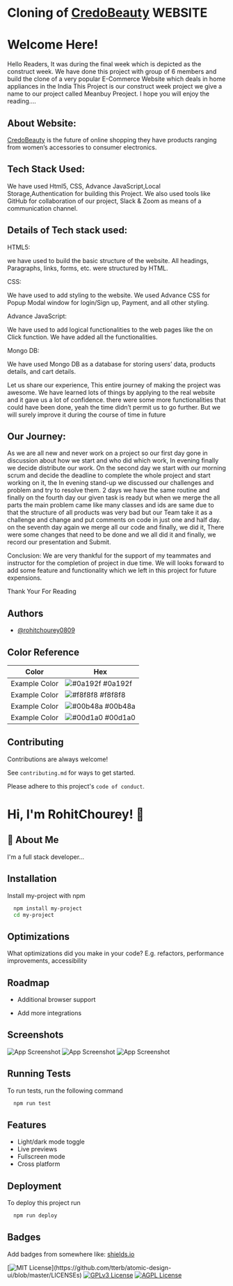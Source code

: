 
# Cloning of [CredoBeauty](https://credo-project.herokuapp.com/) WEBSITE

# Welcome Here!

Hello Readers,
It was during the final week which is depicted as the construct week. We have done this project with group of 6 members and build the clone of a very popular E-Commerce Website which deals in home appliances in the India
This Project is our construct week project  we give a name to our project called Meanbuy Preoject.
I hope you will enjoy the reading….


## About Website:

 [CredoBeauty](https://credo-project.herokuapp.com/) is the future of online shopping they have products ranging from women’s accessories to consumer electronics.

## Tech Stack Used:
 We have used Html5, CSS, Advance JavaScript,Local Storage,Authentication for building this Project. We also used tools like GitHub for collaboration of our project, Slack & Zoom as means of a communication channel.

## Details of Tech stack used:
HTML5:

we have used to build the basic structure of the website. All headings, Paragraphs, links, forms, etc. were structured by HTML.

CSS:

We have used to add styling to the website. We used Advance CSS for Popup Modal window for login/Sign up, Payment, and all other styling.

Advance JavaScript:

We have used to add logical functionalities to the web pages like the on Click function. We have added all the functionalities.

Mongo DB:

We have used Mongo DB as a database for storing users’ data, products details, and cart details.

Let us share our experience,
This entire journey of making the project was awesome. We have learned lots of things by applying to the real website and it gave us a lot of confidence. there were some more functionalities that could have been done, yeah the time didn’t permit us to go further. But we will surely improve it during the course of time in future


## Our Journey:
As we are all new and never work on a project so our first day gone in discussion about how we start and who did which work, In evening finally we decide distribute our work. On the second day we start with our morning scrum and decide the deadline to complete the whole project and start working on it, the In evening stand-up we discussed our challenges and problem and try to resolve them. 2 days we have the same routine and finally on the fourth day our given task is ready but when we merge the all parts the main problem came like many classes and ids are same due to that the structure of all products was very bad but our Team take it as a challenge and change and put comments on code in just one and half day. on the seventh day again we merge all our code and finally, we did it, There were some changes that need to be done and we all did it and finally, we record our presentation and Submit.

Conclusion:
We are very thankful for the support of my teammates and instructor for the completion of project in due time. We will looks forward to add some feature and functionality which we left in this project for future expensions.

Thank Your For Reading



## Authors

- [@rohitchourey0809](https://github.com/rohitchourey0809)

## Color Reference

| Color             | Hex                                                                |
| ----------------- | ------------------------------------------------------------------ |
| Example Color | ![#0a192f](https://via.placeholder.com/10/0a192f?text=+) #0a192f |
| Example Color | ![#f8f8f8](https://via.placeholder.com/10/f8f8f8?text=+) #f8f8f8 |
| Example Color | ![#00b48a](https://via.placeholder.com/10/00b48a?text=+) #00b48a |
| Example Color | ![#00d1a0](https://via.placeholder.com/10/00b48a?text=+) #00d1a0 |


## Contributing

Contributions are always welcome!

See `contributing.md` for ways to get started.

Please adhere to this project's `code of conduct`.


# Hi, I'm RohitChourey! 👋


## 🚀 About Me
I'm a full stack developer...


## Installation

Install my-project with npm

```bash
  npm install my-project
  cd my-project
```
    
## Optimizations

What optimizations did you make in your code? E.g. refactors, performance improvements, accessibility


## Roadmap

- Additional browser support

- Add more integrations


## Screenshots

![App Screenshot](https://miro.medium.com/max/875/0*oebBk9nq6yzO0k1F.png)
![App Screenshot](https://miro.medium.com/max/875/0*jTX9ioOB_94Jh_2H.png)
![App Screenshot](https://miro.medium.com/max/875/0*7W-c2RSbIFLoRmMk.png)



## Running Tests

To run tests, run the following command

```bash
  npm run test
```


## Features

- Light/dark mode toggle
- Live previews
- Fullscreen mode
- Cross platform


## Deployment

To deploy this project run

```bash
  npm run deploy
```


## Badges

Add badges from somewhere like: [shields.io](https://shields.io/)

[![MIT License](https://img.shields.io/apm/l/atomic-design-ui.svg?)](https://github.com/tterb/atomic-design-ui/blob/master/LICENSEs)
[![GPLv3 License](https://img.shields.io/badge/License-GPL%20v3-yellow.svg)](https://opensource.org/licenses/)
[![AGPL License](https://img.shields.io/badge/license-AGPL-blue.svg)](http://www.gnu.org/licenses/agpl-3.0)


 
